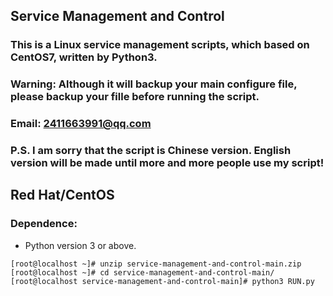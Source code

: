 ## Service Management and Control

### This is a Linux service management scripts, which based on CentOS7, written by Python3. 
### Warning: Although it will backup your main configure file, please backup your fille before running the script.
### Email: 2411663991@qq.com
### P.S. I am sorry that the script is Chinese version. English version will be made until more and more people use my script!

## Red Hat/CentOS

### Dependence:
+ Python version 3 or above.
~~~
[root@localhost ~]# unzip service-management-and-control-main.zip
[root@localhost ~]# cd service-management-and-control-main/
[root@localhost service-management-and-control-main]# python3 RUN.py
~~~

